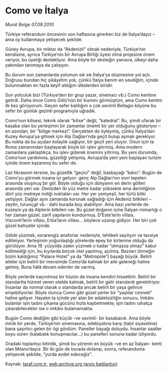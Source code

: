 # Como ve İtalya

*Murat Belge 07.09.2010*

<div class="yazi"><p>Türkiye referandum öncesinin son haftasına girerken biz de İtalya’dayız –ama oy kullanmaya yetişecek şekilde.</p>
<p>Güney Avrupa, bir miktar da “Akdenizli” olmak nedeniyle, Türkiye’nin kendisine, ayrıca Türkiye’nin bir Avrupa Birliği üyesi olma projesine önem veriyor, bu üyeliği destekliyor. Ama böyle bir desteğin yanısıra, ülkeyi daha yakından tanımaya da çalışıyor.</p>
<p>Bu durum son zamanlarda yolumun sık sık İtalya’ya düşmesine yol açtı. Doğrusu bundan hiç şikâyetim yok, çünkü İtalya benim en sevdiğim, içinde bulunmaktan en fazla keyif aldığım ülkelerden biridir.</p>
<p>Son yolculuk bizi (Türkiye’den bir grup yazar, sinemacı vb.) Como kentine getirdi. Daha önce Como Gölü’nün bir kısmını görmüştüm, ama Como kentini ilk kez görüyorum. Geçen sefer kaldığım o çok sevimli Bellagio köyüne bu sefer bir günlük gezinti programıyla uğradık. </p>
<p>Como’nun kilisesi, teknik olarak “kilise” değil, “katedral”. Bu, şimdi ufarak bir kasaba olan bu yerleşimin bir zamanlar önemli bir yer olduğunu gösteriyor –en azından, bir “bölge merkezi”. Gerçekten de öyleymiş, çünkü İtalya’dan Kuzey Avrupa’ya gitmek için Alp Dağları’nda geçit bulup aşmak gerekiyor. Bu nokta da bu açıdan kolaylık sağlıyor, bir geçit yeri oluyor. Onun için ta Roma zamanından başlayarak böyle bir işlev görmüş. Ama modern zamanlara yaklaştıkça, bu işlev giderek önemini yitirmiş. Bu yeni durumda, Como’nun yardımına, güzelliği yetişmiş. Avrupa’da yeni yeni başlayan turizm içinde önem kazanmış bu sefer de. </p>
<p>Laz fıkrasının tersine, bu güzellik “geçici” değil, basbayağı “kalıcı”. Bugün de Como’yu görmek insana iyi geliyor: genç Alp Dağları’nın sivri tepeleri arasında oluşmuş bir göl. Böyle olduğu için dünyanın en derin gölleri arasında yeri var. Denizden iki yüz metre kadar yüksekte ama derinliğinin dört yüz metreye indiği noktaları var. Her yer yemyeşil, her türlü bitki yetişiyor. Dağlar aynı zamanda korunak sağladığı için Akdeniz bitkileri –zeytin, turunçgil vb.- dahi burada boy atabiliyor. Ama bazı yerlerde de kuzeyin ya da Alplerin bitkileri var. Bu güzel doğanın içine İtalyan mimarlığı o her zaman güzel, zarif yapılarını kondurmuş. D’Este’lerin villası, Visconti’lerin villası, Erba’ların villası... böylece uzanıp gidiyor. Her biri çok güzel bahçeler içinde.</p>
<p>Gölde yüzmek, esrarengiz anaforlar nedeniyle, tehlikeli sayılıyor ve tavsiye edilmiyor. Yerleşimin yoğunlaştığı yörelerde epey bir kirlenme olduğu da görülüyor. Ama 19. yüzyılda zaten yüzmek o kadar “olmazsa olmaz” kabul edilmediği için, bu kıyılarda birçok otel yapılmış, açılmış. Bazıları (örneğin bizim kaldığımız “Palace Hotel” ya da “Metropole”) bayağı büyük. Belirli aileler için belirli bir mevsimde Como’da kalmak bir aile geleneği haline gelmiş. Buna hâlâ devam edenler de varmış. </p>
<p>Böyle yerlerde kaçınılmaz bir hüzün de insana kendini hissettirir. Belirli bir standartta hizmet veren otelde kalmak, belirli bir gelir standardı gerektiriyor. İnsanlar da normal olarak o standarda ancak belirli bir yaşa gelince erişebiliyorlar. Böyle olunca Como gibi güzel yerler bir “yaşlılar cenneti” haline geliyor. Hayatın ta içinde yer alan bir adaletsizliğin sonucu. İmkânı bulanlar işin tadını çıkama gücünü hızla kaybetmekte; işin tadını rahatça çıkarabilecekler ise o imkânı bulamamakta.</p>
<p>Bugün Como dediğim gibi küçük –ve sevimli- bir kasabacık. Ama böyle minik bir yerde, Türkiye’nin sinemasına, edebiyatına karşı (tabii siyasetine) bana şaşırtıcı gelen bir ilgi gördüm. Paneller bayağı doluydu. İnsanlar saatler boyu süren (kalabalık konuşmacılar...) bu panelleri sonuna kadar izliyordu.</p>
<p>Oradaki toplantıyı bitirdik, şimdi bu yörenin en büyük –ve en az İtalyan- kenti olan Milano’dayız. Bir iki gün de burada dolanıp, sonra, referanduma yetişecek şekilde, “yurda avdet edeceğiz”. </p></div>

Kaynak: [taraf.com.tr](http://www.taraf.com.tr:80/murat-belge/makale-como-ve-italya.htm), [web.archive.org (arşiv bağlantısı)](http://web.archive.org/web/20100908233547/http://www.taraf.com.tr:80/murat-belge/makale-como-ve-italya.htm)
